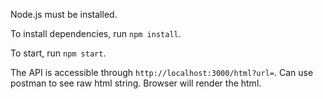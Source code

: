 Node.js must be installed.

To install dependencies, run `npm install`.

To start, run `npm start`.

The API is accessible through `http://localhost:3000/html?url=`. Can use postman to see raw html string. Browser will render the html.
